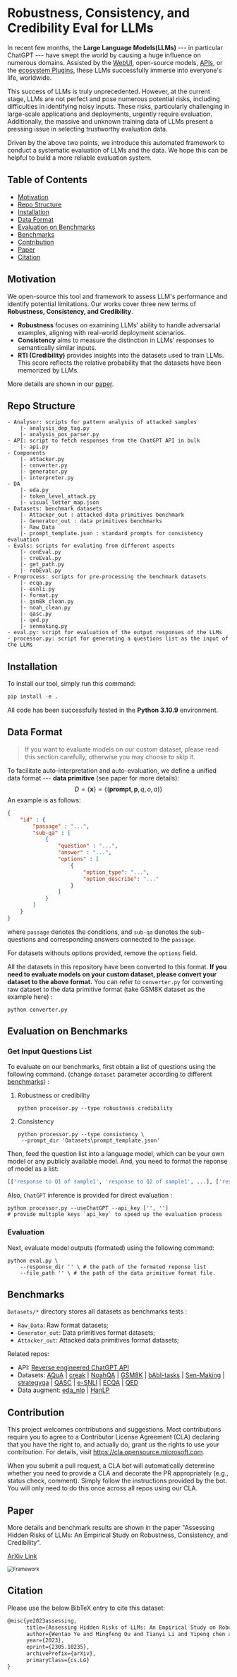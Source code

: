 # Robustness, Consistency, and Credibility Eval for LLMs

In recent few months, the **Large Language Models(LLMs)** --- in particular ChatGPT --- have swept the world by causing a huge influence on numerous domains. Assisted by the [WebUI](https://chat.openai.com), open-source models, [APIs](https://platform.openai.com/docs/api-reference), or the [ecosystem Plugins](https://openai.com/blog/chatgpt-plugins), these LLMs successfully immerse into everyone's life, worldwide. 

This success of LLMs is truly unprecedented. However, at the current stage, LLMs are not perfect and pose numerous potential risks, including difficulties in identifying noisy inputs. These risks, particularly challenging in large-scale applications and deployments,  urgently require evaluation. Additionally, the massive and unknown training data of LLMs present a pressing issue in selecting trustworthy evaluation data.

Driven by the above two points, we introduce this automated framework to conduct a systematic evaluation of LLMs and the data. We hope this can be helpful to build a more reliable evaluation system.



## Table of Contents

* [Motivation](#motivation)
* [Repo Structure](#repo-structure)
* [Installation](#installation)
* [Data Format](#data-format)
* [Evaluation on Benchmarks](#evaluation-on-benchmarks)
* [Benchmarks](#benchmarks)
* [Contribution](#contribution)
* [Paper](#paper)
* [Citation](#citation)



## Motivation

We open-source this tool and framework to assess LLM's performance and identify potential limitations. Our works cover three new terms of **Robustness, Consistency, and Credibility**. 

- **Robustness** focuses on examining LLMs' ability to handle adversarial examples, aligning with real-world deployment scenarios.
- **Consistency** aims to measure the distinction in LLMs' responses to semantically similar inputs.
- **$\textsf{RTI}$ (Credibility)** provides insights into the datasets used to train LLMs. This score reflects the relative probability that the datasets have been memorized by LLMs.

More details are shown in our [paper](##Paper).



## Repo Structure

```
- Analysor: scripts for pattern analysis of attacked samples
    |- analysis_dep_tag.py
    |- analysis_pos_parser.py
- API: script to fetch responses from the ChatGPT API in bulk
    |- api.py
- Components
    |- attacker.py
    |- converter.py
    |- generator.py
    |- interpreter.py
- DA
    |- eda.py
    |- token_level_attack.py
    |- visual_letter_map.json
- Datasets: benchmark datasets
    |- Attacker_out : attacked data primitives benchmark
    |- Generator_out : data primitives benchmarks
    |- Raw_Data
    |- prompt_template.json : standard prompts for consistency evaluation
- Evals: scripts for evaluting from different aspects
    |- conEval.py
    |- creEval.py
    |- get_path.py
    |- robEval.py
- Preprocess: scripts for pre-processing the benchmark datasets
    |- ecqa.py
    |- esnli.py
    |- format.py
    |- gsm8k_clean.py
    |- noah_clean.py
    |- qasc.py
    |- qed.py
    |- senmaking.py
- eval.py: script for evaluation of the output responses of the LLMs
- processor.py: script for generating a questions list as the input of the LLMs
```



## Installation

To install our tool, simply run this command:

```python
pip install -e .
```
All code has been successfully tested in the **Python 3.10.9** environment.


## Data Format

> If you want to evaluate models on our custom dataset, please read this section carefully, otherwise you may choose to skip it.

To facilitate auto-interpretation and auto-evaluation, we define a unified data format --- **data primitive** (see paper for more details):
$$ D=\lbrace\mathbf{x}\rbrace=\lbrace(\mathbf{prompt},\mathbf{p},q,o,a)\rbrace $$
An example is as follows:

```json
{
    "id" : {
        "passage" : "...",
        "sub-qa" : [
            {
                "question" : "...",
                "answer" : "...",
                "options" : [
                    {
                        "option_type": "...",
                        "option_describe": "..."
                    }
                ]
            }
        ]
    }
}
```

where `passage` denotes the conditions, and `sub-qa` denotes the sub-questions and corresponding answers connected to the `passage`. 

For datasets withouts options provided, remove the `options` field.

All the datasets in this repository have been converted to this format. **If you need to evaluate models on your custom dataset, please convert your dataset to the above format.** You can refer to `converter.py` for converting raw dataset to the data primitive format (take GSM8K dataset as the example here) :

```
python converter.py
```



## Evaluation on Benchmarks

### Get Input Questions List 

To evaluate on our benchmarks, first obtain a list of questions using the following command. (change `dataset` parameter according to different [benchmarks](##Benchmarks)) :

1. Robustness or credibility

   ```
   python processor.py --type robustness credibility
   ```

2. Consistency

   ```
   python processor.py --type consistency \
   	--prompt_dir 'Datasets\prompt_template.json'
   ```

Then, feed the question list into a language model, which can be your own model or any publicly available model. And, you need to format the reponse of model as a list: 
```python
[['response to Q1 of sample1', 'response to Q2 of sample1', ...], ['response to Q1 of sample2', ...], ...]
```

Also, `ChatGPT` inference is provided for direct evaluation :

```Shell
python processor.py --useChatGPT --api_key ['', '']
# provide multiple keys `api_key` to speed up the evaluation process
```

### Evaluation

Next, evaluate model outputs (formated) using the following command:

```Shell
python eval.py \
	--response_dir '' \ # the path of the formated reponse list
	--file_path '' \ # the path of the data primitive format file.
```

## Benchmarks

`Datasets/*` directory stores all datasets as benchmarks tests :

- `Raw_Data`: Raw format datasets;
- `Generator_out`: Data primitives format datasets;
- `Attacker_out`: Attacked data primitives format datasets;

Related repos:
  - API: [Reverse engineered ChatGPT API](https://github.com/acheong08/ChatGPT)
  - Datasets: [AQuA](https://github.com/deepmind/AQuA/blob/master/test.json) | [creak](https://github.com/yasumasaonoe/creak/blob/main/data/convert_faviq.py) | [NoahQA](https://github.com/Don-Joey/NoahQA) | [GSM8K](https://github.com/openai/grade-school-math) | [bAbI-tasks](https://github.com/facebookarchive/bAbI-tasks) | [Sen-Making](https://github.com/wangcunxiang/Sen-Making-and-Explanation/tree/master) | [strategyqa](https://github.com/eladsegal/strategyqa) | [QASC](https://github.com/allenai/qasc) | [e-SNLI](https://github.com/OanaMariaCamburu/e-SNLI) | [ECQA](https://github.com/dair-iitd/ECQA-Dataset) | [QED](https://github.com/google-research-datasets/QED)
  - Data augment: [eda_nlp](https://github.com/jasonwei20/eda_nlp) | [HanLP](https://github.com/hankcs/HanLP)



## Contribution

This project welcomes contributions and suggestions.  Most contributions require you to agree to a Contributor License Agreement (CLA) declaring that you have the right to, and actually do, grant us the rights to use your contribution. For details, visit https://cla.opensource.microsoft.com.

When you submit a pull request, a CLA bot will automatically determine whether you need to provide a CLA and decorate the PR appropriately (e.g., status check, comment). Simply follow the instructions provided by the bot. You will only need to do this once across all repos using our CLA.



## Paper

More details and benchmark results are shown in the paper "Assessing Hidden Risks of LLMs: An Empirical Study on Robustness, Consistency, and Credibility".

[ArXiv Link](https://arxiv.org/pdf/2305.10235.pdf)

<img src="https://s2.loli.net/2023/06/09/V34xfDP9qTBsYKO.png" alt="Framework" style="zoom:80%;" />



## Citation

Please use the below BibTeX entry to cite this dataset:

```latex
@misc{ye2023assessing,
      title={Assessing Hidden Risks of LLMs: An Empirical Study on Robustness, Consistency, and Credibility}, 
      author={Wentao Ye and Mingfeng Ou and Tianyi Li and Yipeng chen and Xuetao Ma and Yifan Yanggong and Sai Wu and Jie Fu and Gang Chen and Haobo Wang and Junbo Zhao},
      year={2023},
      eprint={2305.10235},
      archivePrefix={arXiv},
      primaryClass={cs.LG}
}
```